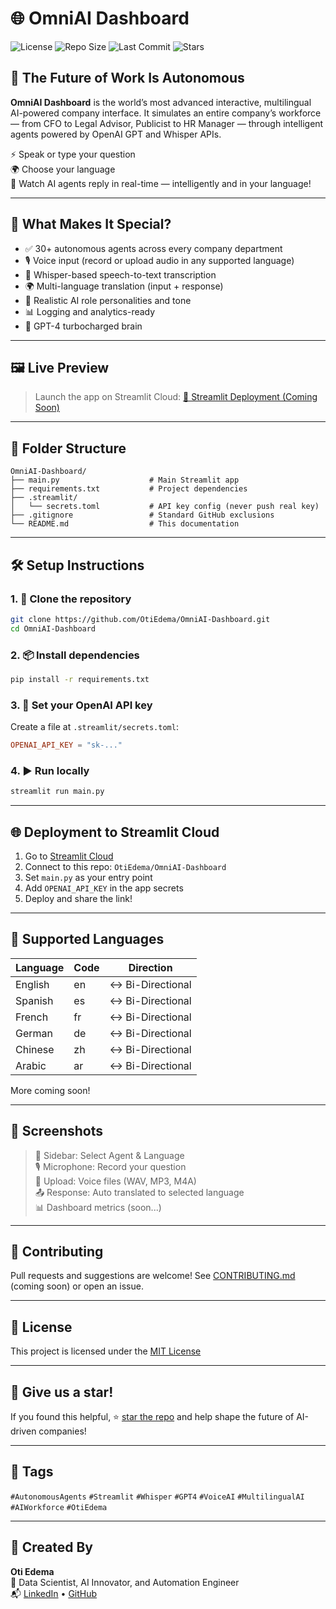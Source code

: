 # 🌐 OmniAI Dashboard

![License](https://img.shields.io/github/license/OtiEdema/OmniAI-Dashboard)
![Repo Size](https://img.shields.io/github/repo-size/OtiEdema/OmniAI-Dashboard)
![Last Commit](https://img.shields.io/github/last-commit/OtiEdema/OmniAI-Dashboard)
![Stars](https://img.shields.io/github/stars/OtiEdema/OmniAI-Dashboard?style=social)

## 🚀 The Future of Work Is Autonomous

**OmniAI Dashboard** is the world’s most advanced interactive, multilingual AI-powered company interface. It simulates an entire company’s workforce — from CFO to Legal Advisor, Publicist to HR Manager — through intelligent agents powered by OpenAI GPT and Whisper APIs.

⚡️ Speak or type your question  
🌍 Choose your language  
🧠 Watch AI agents reply in real-time — intelligently and in your language!

---

## 🧠 What Makes It Special?

- ✅ 30+ autonomous agents across every company department
- 🎙️ Voice input (record or upload audio in any supported language)
- 🧾 Whisper-based speech-to-text transcription
- 🌍 Multi-language translation (input + response)
- 🤖 Realistic AI role personalities and tone
- 📊 Logging and analytics-ready
- 💬 GPT-4 turbocharged brain

---

## 🖼️ Live Preview

> Launch the app on Streamlit Cloud:
> [🔗 Streamlit Deployment (Coming Soon)](https://omni-ai.streamlit.app)

---

## 📁 Folder Structure

```
OmniAI-Dashboard/
├── main.py                    # Main Streamlit app
├── requirements.txt           # Project dependencies
├── .streamlit/
│   └── secrets.toml           # API key config (never push real key)
├── .gitignore                 # Standard GitHub exclusions
└── README.md                  # This documentation
```

---

## 🛠️ Setup Instructions

### 1. 🔁 Clone the repository

```bash
git clone https://github.com/OtiEdema/OmniAI-Dashboard.git
cd OmniAI-Dashboard
```

### 2. 📦 Install dependencies

```bash
pip install -r requirements.txt
```

### 3. 🔐 Set your OpenAI API key

Create a file at `.streamlit/secrets.toml`:

```toml
OPENAI_API_KEY = "sk-..."
```

### 4. ▶️ Run locally

```bash
streamlit run main.py
```

---

## 🌐 Deployment to Streamlit Cloud

1. Go to [Streamlit Cloud](https://streamlit.io/cloud)
2. Connect to this repo: `OtiEdema/OmniAI-Dashboard`
3. Set `main.py` as your entry point
4. Add `OPENAI_API_KEY` in the app secrets
5. Deploy and share the link!

---

## 🎤 Supported Languages

| Language  | Code | Direction  |
|-----------|------|------------|
| English   | en   | ↔️ Bi-Directional |
| Spanish   | es   | ↔️ Bi-Directional |
| French    | fr   | ↔️ Bi-Directional |
| German    | de   | ↔️ Bi-Directional |
| Chinese   | zh   | ↔️ Bi-Directional |
| Arabic    | ar   | ↔️ Bi-Directional |

More coming soon!

---

## 📸 Screenshots

> 🧠 Sidebar: Select Agent & Language  
> 🎙️ Microphone: Record your question  
> 📁 Upload: Voice files (WAV, MP3, M4A)  
> 📤 Response: Auto translated to selected language  
> 📊 Dashboard metrics (soon...)

---

## 🤝 Contributing

Pull requests and suggestions are welcome!
See [CONTRIBUTING.md](CONTRIBUTING.md) (coming soon) or open an issue.

---

## 📜 License

This project is licensed under the [MIT License](LICENSE)

---

## 🌟 Give us a star!

If you found this helpful, ⭐ [star the repo](https://github.com/OtiEdema/OmniAI-Dashboard) and help shape the future of AI-driven companies!

---

## 🔖 Tags

`#AutonomousAgents` `#Streamlit` `#Whisper` `#GPT4` `#VoiceAI` `#MultilingualAI` `#AIWorkforce` `#OtiEdema`

---

## 👤 Created By

**Oti Edema**  
🚀 Data Scientist, AI Innovator, and Automation Engineer  
📬 [LinkedIn](https://linkedin.com/in/otiedema) • [GitHub](https://github.com/OtiEdema)